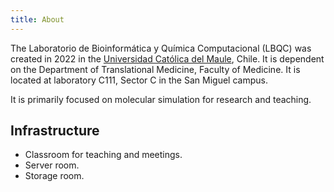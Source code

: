 ```yaml
---
title: About
---
```


The Laboratorio de Bioinformática y Química Computacional (LBQC) was created in 2022 in the [Universidad Católica del Maule](https://www.ucm.cl), Chile.
It is dependent on the Department of Translational Medicine, Faculty of Medicine.
It is located at laboratory C111, Sector C in the San Miguel campus.

It is primarily focused on molecular simulation for research and teaching.

## Infrastructure

- Classroom for teaching and meetings.
- Server room.
- Storage room.

